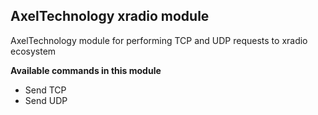## AxelTechnology xradio module

AxelTechnology module for performing TCP and UDP requests to xradio ecosystem

**Available commands in this module**

* Send TCP
* Send UDP